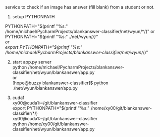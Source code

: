 service to check if an image has answer (fill blank) from a student or not.  

1. setup PYTHONPATH  

PYTHONPATH="$(printf "%s:" /home/michael/PycharmProjects/blankanswer-classifier/net/wyun/*/)"  
or  
PYTHONPATH="$(printf "%s:" ./net/wyun/*/)"  
or  
export PYTHONPATH="$(printf "%s:" /home/michael/PycharmProjects/blankanswer-classifier/net/wyun/*/)"  

2. start app.py server  
python /home/michael/PycharmProjects/blankanswer-classifier/net/wyun/blankanswer/app.py  
or  
[hope@buzzy blankanswer-classifier]$ python ./net/wyun/blankanswer/app.py  
  
  
3. cuda1  
xy00@cuda1:~/git/blankanswer-classifier  
export PYTHONPATH="$(printf "%s:" /home/xy00/git/blankanswer-classifier/*/)  
xy00@cuda1:~/git/blankanswer-classifier  
python /home/xy00/git/blankanswer-classifier/net/wyun/blankanswer/app.py
